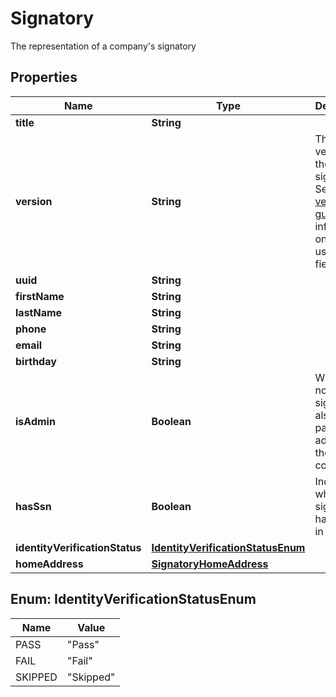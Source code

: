 

# Signatory

The representation of a company's signatory

## Properties

| Name | Type | Description | Notes |
|------------ | ------------- | ------------- | -------------|
|**title** | **String** |  |  [optional] |
|**version** | **String** | The current version of the signatory. See the [versioning guide](https://docs.gusto.com/embedded-payroll/docs/idempotency) for information on how to use this field. |  [optional] |
|**uuid** | **String** |  |  [optional] |
|**firstName** | **String** |  |  [optional] |
|**lastName** | **String** |  |  [optional] |
|**phone** | **String** |  |  [optional] |
|**email** | **String** |  |  [optional] |
|**birthday** | **String** |  |  [optional] |
|**isAdmin** | **Boolean** | Whether or not the signatory is also the payroll admin of the company. |  [optional] |
|**hasSsn** | **Boolean** | Indicates whether the signatory has an SSN in Gusto. |  [optional] |
|**identityVerificationStatus** | [**IdentityVerificationStatusEnum**](#IdentityVerificationStatusEnum) | |   |   | |---|---| |__Status__| __Description__ | | Pass | Signatory can sign all forms | | Fail | Signatory cannot sign forms | | Skipped | Signatory cannot sign Form 8655 until the form is manually uploaded as wet-signed | | null | Identity verification process has not been completed | |  [optional] |
|**homeAddress** | [**SignatoryHomeAddress**](SignatoryHomeAddress.md) |  |  [optional] |



## Enum: IdentityVerificationStatusEnum

| Name | Value |
|---- | -----|
| PASS | &quot;Pass&quot; |
| FAIL | &quot;Fail&quot; |
| SKIPPED | &quot;Skipped&quot; |



